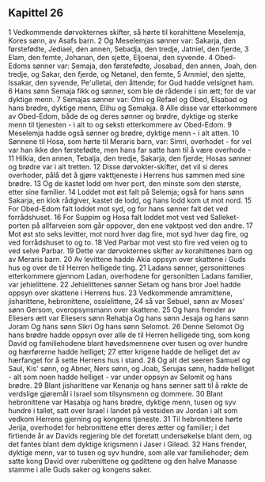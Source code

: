 ## Kapittel 26

1 Vedkommende dørvokternes skifter, så hørte til korahittene Meselemja, Kores sønn, av Asafs barn.
2 Og Meselemjas sønner var: Sakarja, den førstefødte, Jediael, den annen, Sebadja, den tredje, Jatniel, den fjerde,
3 Elam, den femte, Johanan, den sjette, Eljoenai, den syvende.
4 Obed-Edoms sønner var: Semaja, den førstefødte, Josabad, den annen, Joah, den tredje, og Sakar, den fjerde, og Netanel, den femte,
5 Ammiel, den sjette, Issakar, den syvende, Pe'ulletai, den åttende; for Gud hadde velsignet ham.
6 Hans sønn Semaja fikk og sønner, som ble de rådende i sin ætt; for de var dyktige menn.
7 Semajas sønner var: Otni og Refael og Obed, Elsabad og hans brødre, dyktige menn, Elihu og Semakja.
8 Alle disse var etterkommere av Obed-Edom, både de og deres sønner og brødre, dyktige og sterke menn til tjenesten - i alt to og seksti etterkommere av Obed-Edom.
9 Meselemja hadde også sønner og brødre, dyktige menn - i alt atten.
10 Sønnene til Hosa, som hørte til Meraris barn, var: Simri, overhodet - for vel var han ikke den førstefødte, men hans far satte ham til å være overhode -
11 Hilkia, den annen, Tebalja, den tredje, Sakarja, den fjerde; Hosas sønner og brødre var i alt tretten.
12 Disse dørvokter-skifter, det vil si deres overhoder, pålå det å gjøre vakttjeneste i Herrens hus sammen med sine brødre.
13 Og de kastet lodd om hver port, den minste som den største, etter sine familier.
14 Loddet mot øst falt på Selemja; også for hans sønn Sakarja, en klok rådgiver, kastet de lodd, og hans lodd kom ut mot nord.
15 For Obed-Edom falt loddet mot syd, og for hans sønner falt det ved forrådshuset.
16 For Suppim og Hosa falt loddet mot vest ved Salleket-porten på allfarveien som går oppover, den ene vaktpost ved den andre.
17 Mot øst sto seks levitter, mot nord hver dag fire, mot syd hver dag fire, og ved forrådshuset to og to.
18 Ved Parbar mot vest sto fire ved veien og to ved selve Parbar.
19 Dette var dørvokternes skifter av korahittenes barn og av Meraris barn.
20 Av levittene hadde Akia oppsyn over skattene i Guds hus og over de til Herren helligede ting.
21 Ladans sønner, gersonittenes etterkommere gjennom Ladan, overhodene for gersonitten Ladans familier, var jehielittene.
22 Jehielittenes sønner Setam og hans bror Joel hadde oppsyn over skattene i Herrens hus.
23 Vedkommende amramittene, jisharittene, hebronittene, ossielittene,
24 så var Sebuel, sønn av Moses' sønn Gersom, overopsynsmann over skattene.
25 Og hans frender av Eliesers ætt var Eliesers sønn Rehabja Og hans sønn Jesaja og hans sønn Joram Og hans sønn Sikri Og hans sønn Selomot.
26 Denne Selomot Og hans brødre hadde oppsyn over alle de til Herren helligede ting, som kong David og familiehodene blant høvedsmennene over tusen og over hundre og hærførerne hadde helliget;
27 etter krigene hadde de helliget det av hærfanget for å sette Herrens hus i stand.
28 Og alt det seeren Samuel og Saul, Kis' sønn, og Abner, Ners sønn, og Joab, Serujas sønn, hadde helliget - alt som noen hadde helliget - var under oppsyn av Selomit og hans brødre.
29 Blant jisharittene var Kenanja og hans sønner satt til å røkte de verdslige gjøremål i Israel som tilsynsmenn og dommere.
30 Blant hebronittene var Hasabja og hans brødre, dyktige menn, tusen og syv hundre i tallet, satt over Israel i landet på vestsiden av Jordan i alt som vedkom Herrens gjerning og kongens tjeneste.
31 Til hebronittene hørte Jerija, overhodet for hebronittene etter deres ætter og familier; i det firtiende år av Davids regjering ble det foretatt undersøkelse blant dem, og det fantes blant dem dyktige krigsmenn i Jaser i Gilead.
32 Hans frender, dyktige menn, var to tusen og syv hundre, som alle var familiehoder; dem satte kong David over rubenittene og gadittene og den halve Manasse stamme i alle Guds saker og kongens saker.
